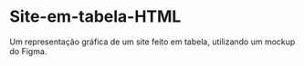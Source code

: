 # Site-em-tabela-HTML
Um representação gráfica de um site feito em tabela, utilizando um mockup do Figma.
